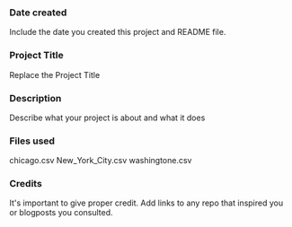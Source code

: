 ### Date created
Include the date you created this project and README file.

### Project Title
Replace the Project Title

### Description
Describe what your project is about and what it does

### Files used
chicago.csv
New_York_City.csv
washingtone.csv

### Credits
It's important to give proper credit. Add links to any repo that inspired you or blogposts you consulted.

